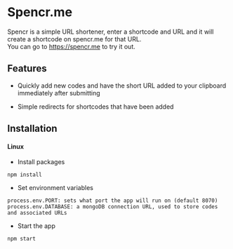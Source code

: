 # Spencr.me ![<CircleCI>](https://circleci.com/gh/sbmercury/spencr.svg?style=shield)

Spencr is a simple URL shortener, enter a shortcode and URL and it will 
create a shortcode on spencr.me for that URL.  
You can go to https://spencr.me to try it out.
## Features

- Quickly add new codes and have the short URL added to your clipboard 
immediately after submitting


- Simple redirects for shortcodes that have been added


## Installation

#### Linux

- Install packages

`npm install`

- Set environment variables

`process.env.PORT: sets what port the app will run on (default 8070)`   
`process.env.DATABASE: a mongoDB connection URL, used to store codes and associated URLs`


- Start the app

`npm start`


